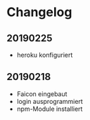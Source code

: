 # Changelog

## 20190225

* heroku konfiguriert

## 20190218

* Faicon eingebaut
* login ausprogrammiert
* npm-Module installiert
